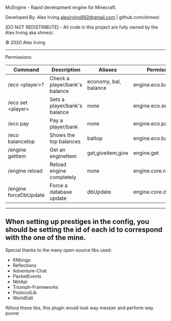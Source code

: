 
McEngine - Rapid development engine for Minecraft.

Developed By: Alex Irving alexirving992@gmail.com | github.com/shmezi

[DO NOT REDISTRIBUTE] - All code in this project are fully owned by the Alex Irving aka shmezi.

© 2020 Alex Irving


---------
Permissions:

|Command|Description|Aliases|Permission|
|---|---|---|---|
|/eco \<player>?|Check a player/bank's balance|economy, bal, balance| engine.eco.balance|
|/eco set \<player>|Sets a player/bank's balance|none| engine.eco.set|
|/eco pay|Pay a player/bank|none| engine.eco.pay|
|/eco balancetop|Shows the top balances|baltop| engine.eco.balancetop|
|/engine getitem|Get an engineItem|get,giveitem,give| engine.get|
|/engine reload|Reload engine completely|none| engine.core.reload|
|/engine forceDbUpdate|Force a database update|dbUpdate| engine.core.dbupdate|

---------
When setting up prestiges in the config, you should be setting the id of each id to correspond with the one of the mine.
---------

Special thanks to the many open-source libs used:

- KMongo
- Reflections
- Adventure-Chat
- PacketEvents
- NbtApi
- Triumph-Frameworks
- ProtocolLib
- WorldEdit

Witout these libs, this plugin would look way messier and perform way poorer